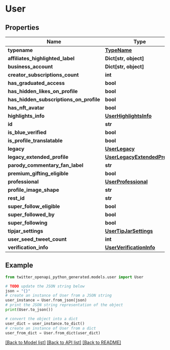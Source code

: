 # User


## Properties

Name | Type | Description | Notes
------------ | ------------- | ------------- | -------------
**typename** | [**TypeName**](TypeName.md) |  | 
**affiliates_highlighted_label** | **Dict[str, object]** |  | [optional] 
**business_account** | **Dict[str, object]** |  | [optional] 
**creator_subscriptions_count** | **int** |  | [optional] 
**has_graduated_access** | **bool** |  | [optional] 
**has_hidden_likes_on_profile** | **bool** |  | [optional] 
**has_hidden_subscriptions_on_profile** | **bool** |  | [optional] 
**has_nft_avatar** | **bool** |  | [optional] 
**highlights_info** | [**UserHighlightsInfo**](UserHighlightsInfo.md) |  | [optional] 
**id** | **str** |  | 
**is_blue_verified** | **bool** |  | 
**is_profile_translatable** | **bool** |  | [optional] 
**legacy** | [**UserLegacy**](UserLegacy.md) |  | 
**legacy_extended_profile** | [**UserLegacyExtendedProfile**](UserLegacyExtendedProfile.md) |  | [optional] 
**parody_commentary_fan_label** | **str** |  | [optional] 
**premium_gifting_eligible** | **bool** |  | [optional] 
**professional** | [**UserProfessional**](UserProfessional.md) |  | [optional] 
**profile_image_shape** | **str** |  | 
**rest_id** | **str** |  | 
**super_follow_eligible** | **bool** |  | [optional] 
**super_followed_by** | **bool** |  | [optional] 
**super_following** | **bool** |  | [optional] 
**tipjar_settings** | [**UserTipJarSettings**](UserTipJarSettings.md) |  | [optional] 
**user_seed_tweet_count** | **int** |  | [optional] 
**verification_info** | [**UserVerificationInfo**](UserVerificationInfo.md) |  | [optional] 

## Example

```python
from twitter_openapi_python_generated.models.user import User

# TODO update the JSON string below
json = "{}"
# create an instance of User from a JSON string
user_instance = User.from_json(json)
# print the JSON string representation of the object
print(User.to_json())

# convert the object into a dict
user_dict = user_instance.to_dict()
# create an instance of User from a dict
user_from_dict = User.from_dict(user_dict)
```
[[Back to Model list]](../README.md#documentation-for-models) [[Back to API list]](../README.md#documentation-for-api-endpoints) [[Back to README]](../README.md)



